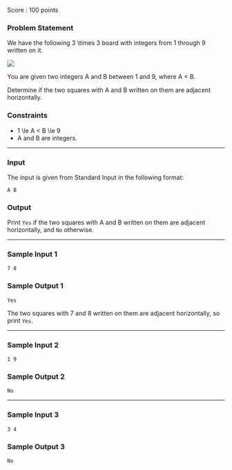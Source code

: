 Score : 100 points

### Problem Statement

We have the following 3 \times 3 board with integers from 1 through 9 written on it.

![](https://img.atcoder.jp/abc309/86862b285a60054303435965fe642c67.jpg)

You are given two integers A and B between 1 and 9, where A < B.

Determine if the two squares with A and B written on them are adjacent horizontally.

### Constraints

* 1 \le A < B \le 9
* A and B are integers.

---

### Input

The input is given from Standard Input in the following format:

```
A B
```

### Output

Print `Yes` if the two squares with A and B written on them are adjacent horizontally, and `No` otherwise.

---

### Sample Input 1

```
7 8
```

### Sample Output 1

```
Yes
```

The two squares with 7 and 8 written on them are adjacent horizontally, so print `Yes`.

---

### Sample Input 2

```
1 9
```

### Sample Output 2

```
No
```

---

### Sample Input 3

```
3 4
```

### Sample Output 3

```
No
```